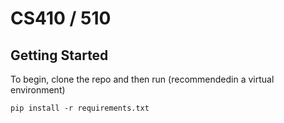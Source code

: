 # CS410 / 510

## Getting Started

To begin, clone the repo and then run (recommendedin a virtual environment) 
```
pip install -r requirements.txt
```


